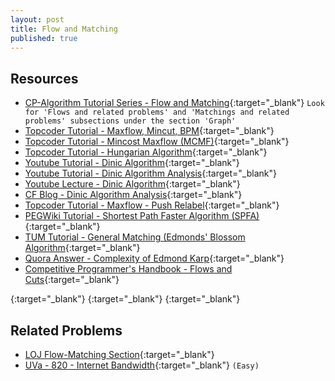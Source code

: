 ```yaml
---
layout: post
title: Flow and Matching
published: true
---
```


## Resources
- [CP-Algorithm Tutorial Series - Flow and Matching](https://cp-algorithms.com/){:target="\_blank"} `Look for 'Flows and related problems' and 'Matchings and related problems' subsections under the section 'Graph' `
- [Topcoder Tutorial - Maxflow, Mincut, BPM](https://www.topcoder.com/community/competitive-programming/tutorials/maximum-flow-section-1/){:target="\_blank"} 
- [Topcoder Tutorial - Mincost Maxflow (MCMF)](https://www.topcoder.com/community/competitive-programming/tutorials/minimum-cost-flow-part-one-key-concepts/){:target="\_blank"} 
- [Topcoder Tutorial - Hungarian Algorithm](https://www.topcoder.com/community/competitive-programming/tutorials/assignment-problem-and-hungarian-algorithm/){:target="\_blank"} 
- [Youtube Tutorial - Dinic Algorithm](https://www.youtube.com/watch?v=KpZjBoi_H6s){:target="\_blank"} 
- [Youtube Tutorial - Dinic Algorithm Analysis](https://www.youtube.com/watch?v=UMT4Nyl8JAA){:target="\_blank"} 
- [Youtube Lecture - Dinic Algorithm](https://www.youtube.com/watch?v=uM06jHdIC70&t=4220s){:target="\_blank"} 
- [CF Blog - Dinic Algorithm Analysis](https://codeforces.com/blog/entry/52077){:target="\_blank"} 
- [Topcoder Tutorial - Maxflow - Push Relabel](https://www.topcoder.com/community/competitive-programming/tutorials/maximum-flow-augmenting-path-algorithms-comparison/){:target="\_blank"} 
- [PEGWiki Tutorial - Shortest Path Faster Algorithm (SPFA)](https://wcipeg.com/wiki/Shortest_Path_Faster_Algorithm){:target="\_blank"}
- [TUM Tutorial - General Matching (Edmonds' Blossom Algorithm](https://www-m9.ma.tum.de/graph-algorithms/matchings-blossom-algorithm/index_en.html){:target="\_blank"} 
- [Quora Answer - Complexity of Edmond Karp](https://www.quora.com/Is-there-a-simple-intuitive-way-to-explain-why-the-Edmonds-Karp-max-flow-algorithm-takes-O-EV-2/answer/Tadeusz-Panda){:target="\_blank"} 
- [Competitive Programmer's Handbook - Flows and Cuts](https://raw.githubusercontent.com/baps-bgd/baps-bgd.github.io/master/_files/Competitive-Programmer%E2%80%99s-Handbook.pdf#page=191){:target="\_blank"} 

[](){:target="\_blank"} 
[](){:target="\_blank"} 
[](){:target="\_blank"} 


## Related Problems
- [LOJ Flow-Matching Section](https://lightoj.com/problems/category/flow){:target="\_blank"} 
- [UVa - 820 - Internet Bandwidth](https://onlinejudge.org/external/8/820.pdf){:target="\_blank"} `(Easy)`
